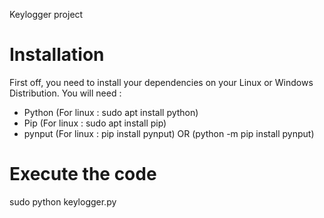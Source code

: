Keylogger project

# Installation

First off, you need to install your dependencies on your Linux or Windows Distribution. You will need :
- Python (For linux : sudo apt install python)
- Pip (For linux : sudo apt install pip)
- pynput (For linux : pip install pynput) OR (python -m pip install pynput)

# Execute the code

sudo python keylogger.py
